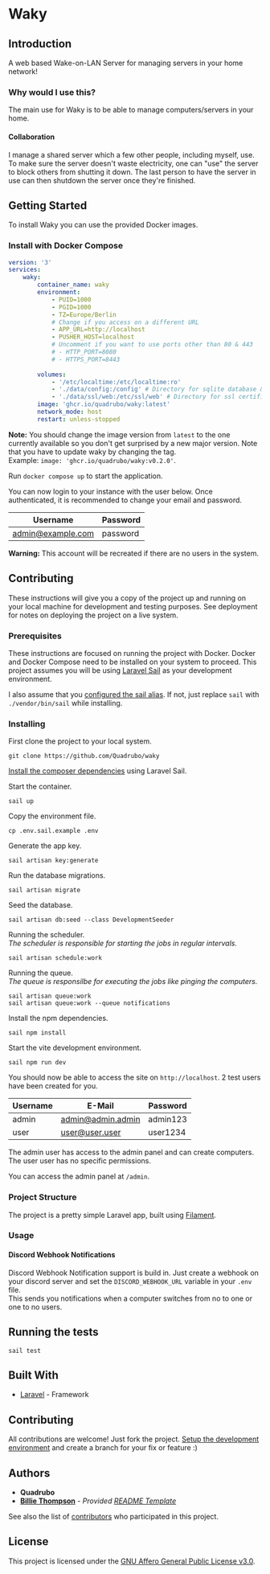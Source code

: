 # Waky

## Introduction

A web based Wake-on-LAN Server for managing servers in your home network!

### Why would I use this?

The main use for Waky is to be able to manage computers/servers in your home.

#### Collaboration

I manage a shared server which a few other people, including myself, use.
To make sure the server doesn't waste electricity, one can "use" the server to block others from shutting it down. The last person to have the server in use can then shutdown the server once they're finished.

## Getting Started

To install Waky you can use the provided Docker images.

### Install with Docker Compose

```yml
version: '3'
services:
    waky:
        container_name: waky
        environment:
            - PUID=1000
            - PGID=1000
            - TZ=Europe/Berlin
            # Change if you access on a different URL
            - APP_URL=http://localhost
            - PUSHER_HOST=localhost
            # Uncomment if you want to use ports other than 80 & 443
            # - HTTP_PORT=8080
            # - HTTPS_PORT=8443
    
        volumes:
            - '/etc/localtime:/etc/localtime:ro'
            - './data/config:/config' # Directory for sqlite database & .env
            - './data/ssl/web:/etc/ssl/web' # Directory for ssl certificates
        image: 'ghcr.io/quadrubo/waky:latest'
        network_mode: host
        restart: unless-stopped
```

**Note:** You should change the image version from `latest` to the one currently available so you don't get surprised by a new major version. Note that you have to update waky by changing the tag.  
Example: `image: 'ghcr.io/quadrubo/waky:v0.2.0'`.

Run `docker compose up` to start the application.

You can now login to your instance with the user below. Once authenticated, it is recommended to change your email and password.

| Username          | Password |
| ----------------- | -------- |
| admin@example.com | password |

**Warning:** This account will be recreated if there are no users in the system.

## Contributing

These instructions will give you a copy of the project up and running on
your local machine for development and testing purposes. See deployment
for notes on deploying the project on a live system.

### Prerequisites

These instructions are focused on running the project with Docker. Docker and Docker Compose need to be installed on your system to proceed. This project assumes you will be using [Laravel Sail](https://laravel.com/docs/9.x/sail) as your development environment.

I also assume that you [configured the sail alias](https://laravel.com/docs/9.x/sail#configuring-a-shell-alias). If not, just replace `sail` with `./vendor/bin/sail` while installing.

### Installing

First clone the project to your local system.

```
git clone https://github.com/Quadrubo/waky
```

[Install the composer dependencies](https://laravel.com/docs/9.x/sail#installing-composer-dependencies-for-existing-projects) using Laravel Sail.

Start the container.

```
sail up
```

Copy the environment file.

```
cp .env.sail.example .env
```

Generate the app key.

```
sail artisan key:generate
```

Run the database migrations.

```
sail artisan migrate
```

Seed the database.

```
sail artisan db:seed --class DevelopmentSeeder
```

Running the scheduler.  
_The scheduler is responsible for starting the jobs in regular intervals._

```
sail artisan schedule:work
```

Running the queue.  
_The queue is responsilbe for executing the jobs like pinging the computers._

```
sail artisan queue:work
sail artisan queue:work --queue notifications
```

Install the npm dependencies.

```
sail npm install
```

Start the vite development environment.

```
sail npm run dev
```

You should now be able to access the site on `http://localhost`. 2 test users have been created for you.

| Username | E-Mail            | Password |
| -------- | ----------------- | -------- |
| admin    | admin@admin.admin | admin123 |
| user     | user@user.user    | user1234 |

The admin user has access to the admin panel and can create computers. The user user has no specific permissions.

You can access the admin panel at `/admin`.

### Project Structure

The project is a pretty simple Laravel app, built using [Filament](https://github.com/filamentphp/filament).

### Usage

#### Discord Webhook Notifications

Discord Webhook Notification support is build in. Just create a webhook on your discord server and set the `DISCORD_WEBHOOK_URL` variable in your `.env` file.  
This sends you notifications when a computer switches from no to one or one to no users.

## Running the tests

```
sail test
```

## Built With

-   [Laravel](https://github.com/laravel/framework) - Framework

## Contributing

All contributions are welcome! Just fork the project. [Setup the development environment](#installing) and create a branch for your fix or feature :)

## Authors

-   **Quadrubo**
-   **[Billie Thompson](https://github.com/PurpleBooth)** - _Provided [README Template](https://github.com/PurpleBooth/a-good-readme-template)_

See also the list of
[contributors](https://github.com/Quadrubo/waky/graphs/contributors)
who participated in this project.

## License

This project is licensed under the [GNU Affero General Public License v3.0](LICENSE.md).

